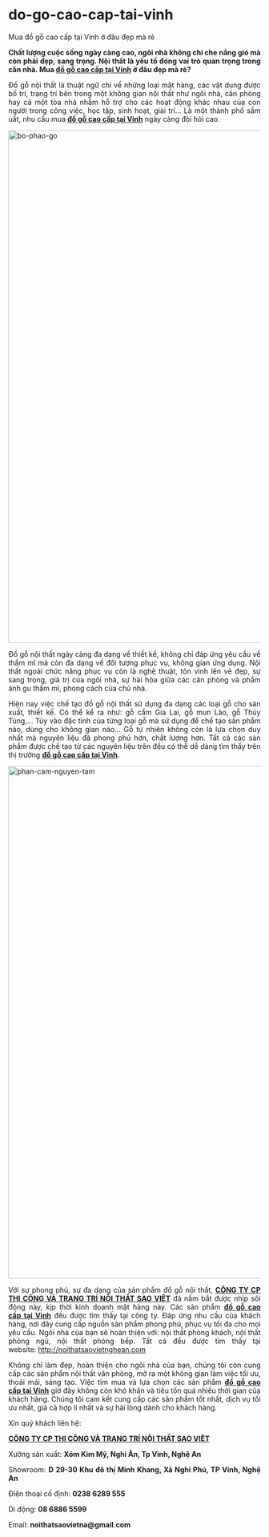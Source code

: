 # do-go-cao-cap-tai-vinh
Mua đồ gỗ cao cấp tại Vinh ở đâu đẹp mà rẻ
<p style="text-align: justify;"><strong>Chất lượng cuộc sống ngày càng cao, ngôi nhà không chỉ che nắng gió mà còn phải đẹp, sang trọng. Nội thất là yếu tố đóng vai trò quan trọng trong căn nhà. Mua <a href="http://noithatsaovietnghean.com/mua-do-go-cao-cap-tai-vinh-o-dau-dep-ma-re.htm">đồ gỗ cao cấp tại Vinh</a> ở đâu đẹp mà rẻ?</strong></p>
<p style="text-align: justify;">Đồ gỗ nội thất là thuật ngữ chỉ về những loại mặt hàng, các vật dụng được bố trí, trang trí bên trong một không gian nội thất như ngôi nhà, căn phòng hay cả một tòa nhà nhằm hỗ trợ cho các hoạt động khác nhau của con người trong công việc, học tập, sinh hoạt, giải trí… Là một thành phố sầm uất, nhu cầu mua <a href="http://noithatsaovietnghean.com/mua-do-go-cao-cap-tai-vinh-o-dau-dep-ma-re.htm"><strong>đồ gỗ cao cấp tại Vinh</strong></a> ngày càng đòi hỏi cao.</p>
<p style="text-align: justify;"><img class="aligncenter wp-image-1014 size-large" src="http://noithatsaovietnghean.com/wp-content/uploads/2018/01/bo-phao-go-1024x1024.jpg" alt="bo-phao-go" width="1024" height="1024" /></p>
<p style="text-align: justify;">Đồ gỗ nội thất ngày càng đa dạng về thiết kế, không chỉ đáp ứng yêu cầu về thẩm mĩ mà còn đa dạng về đối tượng phục vụ, không gian ứng dụng. Nội thất ngoài chức năng phục vụ còn là nghệ thuật, tôn vinh lên vẻ đẹp, sự sang trọng, giá trị của ngôi nhà, sự hài hòa giữa các căn phòng và phẩm ánh gu thẩm mĩ, phong cách của chủ nhà.</p>
<p style="text-align: justify;">Hiện nay việc chế tạo đồ gỗ nội thất sử dụng đa dạng các loại gỗ cho sản xuất, thiết kế. Có thể kể ra như: gỗ cẩm Gia Lai, gỗ mun Lào, gỗ Thủy Tùng,… Tùy vào đặc tính của từng loại gỗ mà sử dụng để chế tạo sản phẩm nào, dùng cho không gian nào… Gỗ tự nhiên không còn là lựa chọn duy nhất mà nguyên liệu đã phong phú hơn, chất lượng hơn. Tất cả các sản phẩm được chế tạo từ các nguyên liệu trên đều có thể dễ dàng tìm thấy trên thị trường <strong><a href="http://noithatsaovietnghean.com/mua-do-go-cao-cap-tai-vinh-o-dau-dep-ma-re.htm">đồ gỗ cao cấp tại Vinh</a></strong>.</p>
<p style="text-align: justify;"><img class="aligncenter wp-image-1065 size-large" src="http://noithatsaovietnghean.com/wp-content/uploads/2018/01/phan-cam-nguyen-tam-1024x1024.jpg" alt="phan-cam-nguyen-tam" width="1024" height="1024" /></p>
<p style="text-align: justify;">Với sự phong phú, sự đa dạng của sản phẩm đồ gỗ nội thất, <a href="http://noithatsaovietnghean.com/"><strong>CÔNG TY CP THI CÔNG VÀ TRANG TRÍ NỘI THẤT SAO VIỆT</strong></a> đã nắm bắt được nhịp sôi động này, kịp thời kinh doanh mặt hàng này. Các sản phẩm <a href="http://noithatsaovietnghean.com/mua-do-go-cao-cap-tai-vinh-o-dau-dep-ma-re.htm"><strong>đồ gỗ cao cấp tại Vinh</strong></a> đều được tìm thấy tại công ty. Đáp ứng nhu cầu của khách hàng, nơi đây cung cấp nguồn sản phẩm phong phú, phục vụ tối đa cho mọi yêu cầu. Ngôi nhà của bạn sẽ hoàn thiện với: nội thất phòng khách, nội thất phòng ngủ, nội thất phòng bếp. Tất cả đều được tìm thấy tại website: <a href="http://noithatsaovietnghean.com">http://noithatsaovietnghean.com</a></p>
<p style="text-align: justify;">Không chỉ làm đẹp, hoàn thiện cho ngôi nhà của bạn, chúng tôi còn cung cấp các sản phẩm nội thất văn phòng, mở ra một không gian làm việc tối ưu, thoải mái, sáng tạo. Việc tìm mua và lựa chọn các sản phẩm <strong><a href="http://noithatsaovietnghean.com/mua-do-go-cao-cap-tai-vinh-o-dau-dep-ma-re.htm">đồ gỗ cao cấp tại Vinh</a></strong> giờ đây không còn khó khăn và tiêu tốn quá nhiều thời gian của khách hàng. Chúng tôi cam kết cung cấp các sản phẩm tốt nhất, dịch vụ tối ưu nhất, giá cả hợp lí nhất và sự hài lòng dành cho khách hàng.</p>
<p style="text-align: justify;">Xin quý khách liên hệ:</p>
<p style="text-align: justify;"><a href="http://noithatsaovietnghean.com/"><strong>CÔNG TY CP THI CÔNG VÀ TRANG TRÍ NỘI THẤT SAO VIỆT</strong></a></p>
<p style="text-align: justify;">Xưởng sản xuất: <strong>Xóm Kim Mỹ, Nghi Ân, Tp Vinh, Nghệ An</strong></p>
<p style="text-align: justify;">Showroom: <strong>D 29-30 Khu đô thị Minh Khang, Xã Nghi Phú, TP Vinh, Nghệ An</strong></p>
<p style="text-align: justify;">Điện thoại cố định: <strong>0238 6289 555</strong></p>
<p style="text-align: justify;">Di động: <strong>08 6886 5599</strong></p>
<p style="text-align: justify;">Email: <strong>noithatsaovietna@gmail.com</strong></p>
